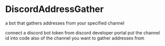 # DiscordAddressGather
a bot that gathers addresses from your specified channel


connect a discord bot token from discord developer portal
put the channel id into code also of the channel you want to gather addresses from
